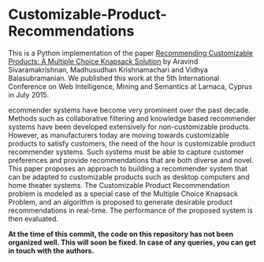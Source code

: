 # Customizable-Product-Recommendations

This is a Python implementation of the paper [Recommending Customizable Products: A Multiple Choice Knapsack Solution](http://dl.acm.org/citation.cfm?id=2797116) by Aravind Sivaramakrishnan, Madhusudhan Krishnamachari and Vidhya Balasubramanian. We published this work at the 5th International Conference on Web Intelligence, Mining and Semantics at Larnaca, Cyprus in July 2015. 

ecommender systems have become very prominent over the past decade. Methods such as collaborative filtering and knowledge based recommender systems have been developed extensively for non-customizable products. However, as manufacturers today are moving towards customizable products to satisfy customers, the need of the hour is customizable product recommender systems. Such systems must be able to capture customer preferences and provide recommendations that are both diverse and novel. This paper proposes an approach to building a recommender system that can be adapted to customizable products such as desktop computers and home theater systems. The Customizable Product Recommendation problem is modeled as a special case of the Multiple Choice Knapsack Problem, and an algorithm is proposed to generate desirable product recommendations in real-time. The performance of the proposed system is then evaluated.

<b> At the time of this commit, the code on this repository has not been organized well. This will soon be fixed. In case of any queries, you can get in touch with the authors. </b>
